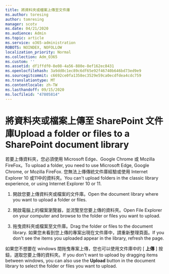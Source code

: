 ```yaml
---
title: 將資料夾或檔案上傳至文件庫
ms.author: toresing
author: tomresing
manager: scotv
ms.date: 04/21/2020
ms.audience: Admin
ms.topic: article
ms.service: o365-administration
ROBOTS: NOINDEX, NOFOLLOW
localization_priority: Normal
ms.collection: Adm_O365
ms.custom: ''
ms.assetid: df1ffdf0-8e08-4a56-880e-8ef162ec8431
ms.openlocfilehash: 3a9dd0c1ec89c6df65e92f46740b646bd73ed9e9
ms.sourcegitcommit: c6692ce0fa1358ec3529e59ca0ecdfdea4cdc759
ms.translationtype: MT
ms.contentlocale: zh-TW
ms.lasthandoff: 09/15/2020
ms.locfileid: "47805814"
---
```

# <a name="upload-a-folder-or-files-to-a-sharepoint-document-library"></a><span data-ttu-id="372dd-102">將資料夾或檔案上傳至 SharePoint 文件庫</span><span class="sxs-lookup"><span data-stu-id="372dd-102">Upload a folder or files to a SharePoint document library</span></span>

<span data-ttu-id="372dd-103">若要上傳資料夾，您必須使用 Microsoft Edge、Google Chrome 或 Mozilla FireFox。</span><span class="sxs-lookup"><span data-stu-id="372dd-103">To upload a folder, you need to use Microsoft Edge, Google Chrome, or Mozilla FireFox.</span></span> <span data-ttu-id="372dd-104">您無法上傳傳統文件庫經驗或使用 Internet Explorer 10 或11中的資料夾。</span><span class="sxs-lookup"><span data-stu-id="372dd-104">You can't upload folders in the classic library experience, or using Internet Explorer 10 or 11.</span></span>
  
1. <span data-ttu-id="372dd-105">開啟您要上傳資料夾或檔案的文件庫。</span><span class="sxs-lookup"><span data-stu-id="372dd-105">Open the document library where you want to upload a folder or files.</span></span>
    
2. <span data-ttu-id="372dd-106">開啟電腦上的檔案瀏覽器，並流覽至您要上傳的資料夾。</span><span class="sxs-lookup"><span data-stu-id="372dd-106">Open File Explorer on your computer and browse to the folder or files you want to upload.</span></span>
    
3. <span data-ttu-id="372dd-107">拖曳資料夾或檔案至文件庫。</span><span class="sxs-lookup"><span data-stu-id="372dd-107">Drag the folder or files to the document library.</span></span> <span data-ttu-id="372dd-108">如果您未看到您上傳的專案出現在文件庫中，請重新整理頁面。</span><span class="sxs-lookup"><span data-stu-id="372dd-108">If you don't see the items you uploaded appear in the library, refresh the page.</span></span> 
    
<span data-ttu-id="372dd-109">如果您不想要在 windows 間拖曳專案上傳，您也可以使用文件庫中的 [ **上傳** ] 按鈕，選取您要上傳的資料夾。</span><span class="sxs-lookup"><span data-stu-id="372dd-109">If you don't want to upload by dragging items between windows, you can also use the **Upload** button in the document library to select the folder or files you want to upload.</span></span> 
  

